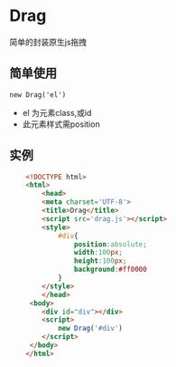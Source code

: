 # Drag
简单的封装原生js拖拽
## 简单使用
    new Drag('el')

+ el 为元素class,或id
+ 此元素样式需position
## 实例
```html
    <!DOCTYPE html>
    <html>
        <head>
        <meta charset='UTF-8'>
        <title>Drag</title>
        <script src='drag.js'></script>
        <style>
            #div{
                position:absolute;
                width:100px;
                height:100px;
                background:#ff0000
            }
        </style>
        </head>
     <body>
        <div id="div"></div>
        <script>
            new Drag('#div')
        </script>
     </body>
    </html>
```
